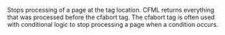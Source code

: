 Stops processing of a page at the tag location. CFML returns everything that was processed before the cfabort tag. The cfabort tag is often used with conditional logic to stop processing a page when a condition occurs. 